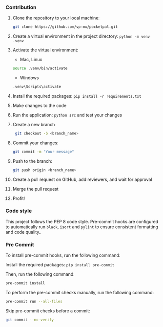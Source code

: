 ### Contribution

1. Clone the repository to your local machine:
   ```bash
   git clone https://github.com/vp-mx/pocketpal.git
   ```
2. Create a virtual environment in the project directory: `python -m venv .venv`
3. Activate the virtual environment:
    - Mac, Linux
   ```bash
   source .venv/bin/activate
   ```
    - Windows
   ```bash
   .venv\Scripts\activate
   ```
4. Install the required packages: `pip install -r requirements.txt`
5. Make changes to the code
6. Run the application: `python src` and test your changes
7. Create a new branch
   ```bash
    git checkout -b <branch_name>
   ```
8. Commit your changes:

   ```bash
   git commit -m "Your message"
   ```

9. Push to the branch: 
   ```bash
   git push origin <branch_name>
   ```
10. Create a pull request on GitHub, add reviewers, and wait for approval
11. Merge the pull request
12. Profit!


### Code style

This project follows the PEP 8 code style.
Pre-commit hooks are configured to automatically run `black`, `isort` and `pylint` to ensure consistent formatting and code quality..

### Pre Commit

To install pre-commit hooks, run the following command:

Install the required packages: `pip install pre-commit`

Then, run the following command:

```bash
pre-commit install
```

To perform the pre-commit checks manually, run the following command:

```bash
pre-commit run --all-files
```

Skip pre-commit checks before a commit:

```bash
git commit --no-verify
```
